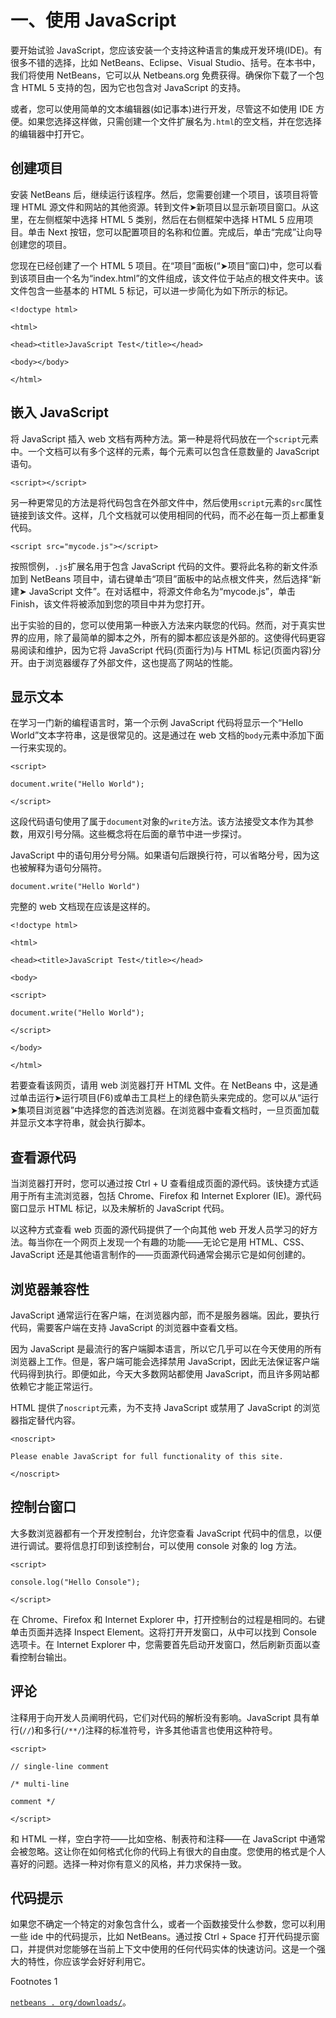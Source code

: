 # 一、使用 JavaScript

要开始试验 JavaScript，您应该安装一个支持这种语言的集成开发环境(IDE)。有很多不错的选择，比如 NetBeans、Eclipse、Visual Studio、括号。在本书中，我们将使用 NetBeans，它可以从 Netbeans.org 免费获得。确保你下载了一个包含 HTML 5 支持的包，因为它也包含对 JavaScript 的支持。

或者，您可以使用简单的文本编辑器(如记事本)进行开发，尽管这不如使用 IDE 方便。如果您选择这样做，只需创建一个文件扩展名为`.html`的空文档，并在您选择的编辑器中打开它。

## 创建项目

安装 NetBeans 后，继续运行该程序。然后，您需要创建一个项目，该项目将管理 HTML 源文件和网站的其他资源。转到文件➤新项目以显示新项目窗口。从这里，在左侧框架中选择 HTML 5 类别，然后在右侧框架中选择 HTML 5 应用项目。单击 Next 按钮，您可以配置项目的名称和位置。完成后，单击“完成”让向导创建您的项目。

您现在已经创建了一个 HTML 5 项目。在“项目”面板(“➤项目”窗口)中，您可以看到该项目由一个名为“index.html”的文件组成，该文件位于站点的根文件夹中。该文件包含一些基本的 HTML 5 标记，可以进一步简化为如下所示的标记。

`<!doctype html>`

`<html>`

`<head><title>JavaScript Test</title></head>`

`<body></body>`

`</html>`

## 嵌入 JavaScript

将 JavaScript 插入 web 文档有两种方法。第一种是将代码放在一个`script`元素中。一个文档可以有多个这样的元素，每个元素可以包含任意数量的 JavaScript 语句。

`<script></script>`

另一种更常见的方法是将代码包含在外部文件中，然后使用`script`元素的`src`属性链接到该文件。这样，几个文档就可以使用相同的代码，而不必在每一页上都重复代码。

`<script src="mycode.js"></script>`

按照惯例，`.js`扩展名用于包含 JavaScript 代码的文件。要将此名称的新文件添加到 NetBeans 项目中，请右键单击“项目”面板中的站点根文件夹，然后选择“新建➤ JavaScript 文件”。在对话框中，将源文件命名为“mycode.js”，单击 Finish，该文件将被添加到您的项目中并为您打开。

出于实验的目的，您可以使用第一种嵌入方法来内联您的代码。然而，对于真实世界的应用，除了最简单的脚本之外，所有的脚本都应该是外部的。这使得代码更容易阅读和维护，因为它将 JavaScript 代码(页面行为)与 HTML 标记(页面内容)分开。由于浏览器缓存了外部文件，这也提高了网站的性能。

## 显示文本

在学习一门新的编程语言时，第一个示例 JavaScript 代码将显示一个“Hello World”文本字符串，这是很常见的。这是通过在 web 文档的`body`元素中添加下面一行来实现的。

`<script>`

`document.write("Hello World");`

`</script>`

这段代码语句使用了属于`document`对象的`write`方法。该方法接受文本作为其参数，用双引号分隔。这些概念将在后面的章节中进一步探讨。

JavaScript 中的语句用分号分隔。如果语句后跟换行符，可以省略分号，因为这也被解释为语句分隔符。

`document.write("Hello World")`

完整的 web 文档现在应该是这样的。

`<!doctype html>`

`<html>`

`<head><title>JavaScript Test</title></head>`

`<body>`

`<script>`

`document.write("Hello World");`

`</script>`

`</body>`

`</html>`

若要查看该网页，请用 web 浏览器打开 HTML 文件。在 NetBeans 中，这是通过单击运行➤运行项目(F6)或单击工具栏上的绿色箭头来完成的。您可以从“运行➤集项目浏览器”中选择您的首选浏览器。在浏览器中查看文档时，一旦页面加载并显示文本字符串，就会执行脚本。

## 查看源代码

当浏览器打开时，您可以通过按 Ctrl + U 查看组成页面的源代码。该快捷方式适用于所有主流浏览器，包括 Chrome、Firefox 和 Internet Explorer (IE)。源代码窗口显示 HTML 标记，以及未解析的 JavaScript 代码。

以这种方式查看 web 页面的源代码提供了一个向其他 web 开发人员学习的好方法。每当你在一个网页上发现一个有趣的功能——无论它是用 HTML、CSS、JavaScript 还是其他语言制作的——页面源代码通常会揭示它是如何创建的。

## 浏览器兼容性

JavaScript 通常运行在客户端，在浏览器内部，而不是服务器端。因此，要执行代码，需要客户端在支持 JavaScript 的浏览器中查看文档。

因为 JavaScript 是最流行的客户端脚本语言，所以它几乎可以在今天使用的所有浏览器上工作。但是，客户端可能会选择禁用 JavaScript，因此无法保证客户端代码得到执行。即便如此，今天大多数网站都使用 JavaScript，而且许多网站都依赖它才能正常运行。

HTML 提供了`noscript`元素，为不支持 JavaScript 或禁用了 JavaScript 的浏览器指定替代内容。

`<noscript>`

`Please enable JavaScript for full functionality of this site.`

`</noscript>`

## 控制台窗口

大多数浏览器都有一个开发控制台，允许您查看 JavaScript 代码中的信息，以便进行调试。要将信息打印到该控制台，可以使用 console 对象的 log 方法。

`<script>`

`console.log("Hello Console");`

`</script>`

在 Chrome、Firefox 和 Internet Explorer 中，打开控制台的过程是相同的。右键单击页面并选择 Inspect Element。这将打开开发窗口，从中可以找到 Console 选项卡。在 Internet Explorer 中，您需要首先启动开发窗口，然后刷新页面以查看控制台输出。

## 评论

注释用于向开发人员阐明代码，它们对代码的解析没有影响。JavaScript 具有单行(`//`)和多行(`/**/`)注释的标准符号，许多其他语言也使用这种符号。

`<script>`

`// single-line comment`

`/* multi-line`

`comment */`

`</script>`

和 HTML 一样，空白字符——比如空格、制表符和注释——在 JavaScript 中通常会被忽略。这让你在如何格式化你的代码上有很大的自由度。您使用的格式是个人喜好的问题。选择一种对你有意义的风格，并力求保持一致。

## 代码提示

如果您不确定一个特定的对象包含什么，或者一个函数接受什么参数，您可以利用一些 ide 中的代码提示，比如 NetBeans。通过按 Ctrl + Space 打开代码提示窗口，并提供对您能够在当前上下文中使用的任何代码实体的快速访问。这是一个强大的特性，你应该学会好好利用它。

Footnotes 1

[`netbeans . org/downloads/`](https://netbeans.org/downloads/)。
